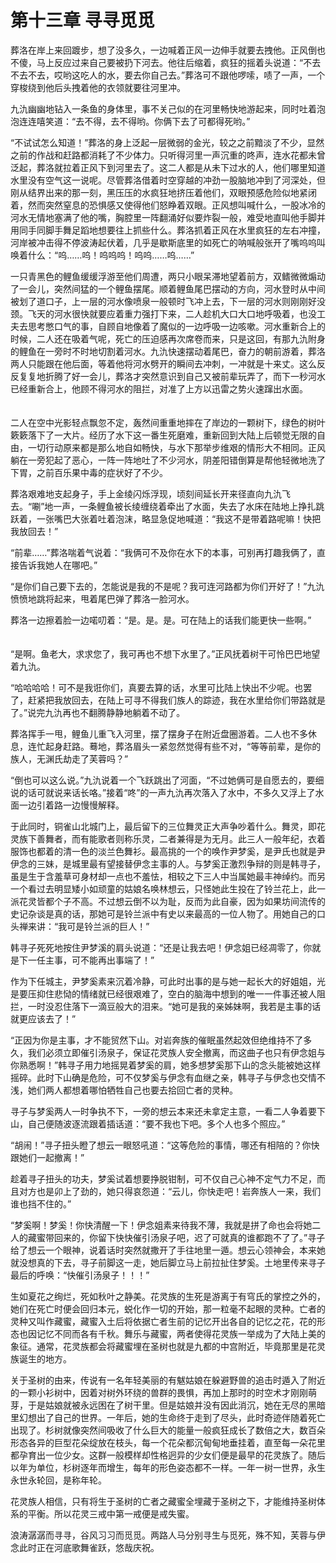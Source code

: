#  第十三章 寻寻觅觅 #
    
    
葬洛在岸上来回踱步，想了没多久，一边喊着正风一边伸手就要去拽他。正风倒也不傻，马上反应过来自己要被扔下河去。他往后缩着，疯狂的摇着头说道：“不去不去不去，哎哟这吃人的水，要去你自己去。”葬洛可不跟他啰嗦，啧了一声，一个穿梭绕到他后头拽着他的衣领就要往河里冲。
　　

九氿幽幽地钻入一条鱼的身体里，事不关己似的在河里畅快地游起来，同时吐着泡泡连连嘻笑道：“去不得，去不得哟。你俩下去了可都得死哟。”
　　

“不试试怎么知道！”葬洛的身上泛起一层微弱的金光，较之之前黯淡了不少，显然之前的作战和赶路都消耗了不少体力。只听得河里一声沉重的咚声，连水花都未曾泛起，葬洛就拉着正风下到河里去了。这二人都是从未下过水的人，他们哪里知道水里没有空气这一说呢。尽管葬洛借着时空穿越的冲劲一股脑地冲到了河深处，但刚从结界出来的那一刻，黑压压的水疯狂地挤压着他们，双眼预感危险似地紧闭着，然而突然窒息的恐惧感又使得他们怒睁着双眼。正风想叫喊什么，一股冰冷的河水无情地塞满了他的嘴，胸腔里一阵翻涌好似要炸裂一般，难受地直叫他手脚并用同手同脚手舞足蹈地想要往上抓些什么。葬洛抓着正风在水里疯狂的左右冲撞，河岸被冲击得不停波涛起伏着，几乎是歇斯底里的如死亡的呐喊般张开了嘴呜呜叫唤着什么：“呜……呜！呜呜呜！呜呜……呜……”
　　

一只青黑色的鲤鱼缓缓浮游至他们周遭，两只小眼呆滞地望着前方，双鳍微微煽动了一会儿，突然间猛的一个鲤鱼摆尾。顺着鲤鱼尾巴摆动的方向，河水登时从中间被划了道口子，上一层的河水像喷泉一般顿时飞冲上去，下一层的河水则刚刚好没颈。飞天的河水很快就要应着重力强打下来，二人趁机大口大口地呼吸着，也没工夫去思考憋口气的事，自顾自地像着了魔似的一边呼吸一边咳嗽。河水重新合上的时候，二人还在吸着气呢，死亡的压迫感再次席卷而来，只是这回，有那九氿附身的鲤鱼在一旁时不时地切割着河水。九氿快速摆动着尾巴，奋力的朝前游着，葬洛两人只能跟在他后面，等着他将河水劈开的瞬间去冲刺，一冲就是十来丈。这么反反复复地折腾了好一会儿，葬洛才突然意识到自己又被前辈玩弄了，而下一秒河水已经重新合上，他顾不得河水的阻拦，对准了上方以迅雷之势火速蹿出水面。
　　

二人在空中光影轻点飘忽不定，轰然间重重地摔在了岸边的一颗树下，绿色的树叶簌簌落下了一大片。经历了水下这一番生死磨难，重新回到大陆上后顿觉无限的自由，一切行动原来都是那么地自如畅快，与水下那举步维艰的情形大不相同。正风躺在一旁犯起了恶心，一阵一阵地吐了不少河水，阴差阳错倒算是帮他轻微地洗了下胃，之前百乐果中毒的症状好了不少。
　　

葬洛艰难地支起身子，手上金绫闪烁浮现，顷刻间延长开来径直向九氿飞去。“唰”地一声，一条鲤鱼被长绫缠绕着牵出了水面，失去了水床在陆地上挣扎跳跃着，一张嘴巴大张着吐着泡沫，略显急促地喊道：“我这不是带着路呢嘛！快把我放回去！”
　　

“前辈……”葬洛喘着气说着：“我俩可不及你在水下的本事，可别再打趣我俩了，直接告诉我她人在哪吧。”
　　

“是你们自己要下去的，怎能说是我的不是呢？我可连河路都为你们开好了！”九氿愤愤地跳将起来，甩着尾巴弹了葬洛一脸河水。
　　

葬洛一边擦着脸一边喏叨着：“是。是。是。可在陆上的话我们能更快一些啊。”
　　

“是啊。鱼老大，求求您了，我可再也不想下水里了。”正风抚着树干可怜巴巴地望着九氿。
　　

“哈哈哈哈！可不是我诳你们，真要去算的话，水里可比陆上快出不少呢。也罢了，赶紧把我放回去，在陆上可寻不得我们族人的踪迹，我在水里给你们带路就是了。”说完九氿再也不翻腾静静地躺着不动了。
　　

葬洛挥手一甩，鲤鱼儿重飞入河里，摆了摆身子在附近盘圈游着。二人也不多休息，连忙起身赶路。蓦地，葬洛眉头一紧忽然觉得有些不对，“等等前辈，是你的族人，无渊氏劫走了芙蓉吗？”
　　

“倒也可以这么说。”九氿说着一个飞跃跳出了河面，“不过她俩可是自愿去的，要细说的话可就说来话长咯。”接着“咚”的一声九氿再次落入了水中，不多久又浮上了水面一边引着路一边慢慢解释。
　　

于此同时，铜雀山北城门上，最后留下的三位舞灵正大声争吵着什么。舞灵，即花灵族下善舞者，而有能歌者则称乐灵，二者兼得是为无月。此三人一般年纪，衣着服饰也都着的清一色的淡兰色舞衫。最高挑的一个的唤作尹梦奚，是尹氏也就是尹伊念的三妹，是城里最有望接替伊念主事的人。与梦奚正激烈争辩的则是韩寻子，虽是生于含羞草可身材却一点也不羞怯，相较之下三人中当属她最丰神绰约。而另一个看过去明显矮小如顽童的姑娘名唤林想云，只怪她此生投在了铃兰花上，此一派花灵皆都个子不高。不过想云倒不以为耻，反而为此自豪，因为如果坊间流传的史记杂谈是真的话，那她可是铃兰派中有史以来最高的一位人物了。用她自己的口头禅来讲：“我可是铃兰派的巨人！”
　　

韩寻子死死地按住尹梦溪的肩头说道：“还是让我去吧！伊念姐已经凋零了，你就是下一任主事，可不能再出事端了！”
　　

作为下任城主，尹梦奚素来沉着冷静，可此时出事的是与她一起长大的好姐姐，光是要压抑住悲恸的情绪就已经很艰难了，空白的脑海中想到的唯一一件事还被人阻拦，一时没忍住落下一滴豆般大的泪来。“她可是我的亲姊妹啊，我若是主事的话就更应该去了！”
　　

“正因为你是主事，才不能贸然下山。对岩奔族的催眠虽然起效但绝维持不了多久，我们必须立即催引汤泉子，保证花灵族人安全撤离，而这曲子也只有伊念姐与你熟悉啊！”韩寻子用力地摇晃着梦奚的肩，她多想梦奚那下山的念头能被她这样摇碎。此时下山确是危险，可不仅梦奚与伊念有血继之亲，韩寻子与伊念也交情不浅，她们两人都想着哪怕牺牲自己也要去拾回亡者的灵种。
　　

寻子与梦奚两人一时争执不下，一旁的想云本来还未拿定主意，一看二人争着要下山，自己便随波逐流跟着插话道：“要不我也下吧。多个人也多个照应。”
　　

“胡闹！”寻子扭头瞪了想云一眼怒吼道：“这等危险的事情，哪还有相陪的？你快跟她们一起撤离！”
　　

趁着寻子扭头的功夫，梦奚试着想要挣脱钳制，可不仅自己心神不定气力不足，而且对方也是卯上了劲的，她只得哀怨道：“云儿，你快走吧！岩奔族人一来，我们谁也挡不住的。”
　　

“梦奚啊！梦奚！你快清醒一下！伊念姐素来待我不薄，我就是拼了命也会将她二人的藏蜜带回来的，你留下快快催引汤泉子吧，迟了可就真的谁都跑不了了。”寻子给了想云一个眼神，说着话时突然就撒开了手往地里一遁。想云心领神会，本来她就没想真的下去，寻子前脚这一走，她后脚立马上前拉扯住梦奚。土地里传来寻子最后的呼唤：“快催引汤泉子！！！”
　　

生如夏花之绚烂，死如秋叶之静美。花灵族的生死是游离于有穹氏的掌控之外的，她们在死亡时便会回归本元，蜕化作一切的开始，那一粒毫不起眼的灵种。亡者的灵种又叫作藏蜜，藏蜜入土后将依据亡者生前的记忆开出各自的记忆之花，花的形态也因记忆不同而各有千秋。舞乐与藏蜜，两者使得花灵族一举成为了大陆上美的象征。通常，花灵族都会将藏蜜埋在圣树也就是九都的中宫附近，毕竟那里是花灵族诞生的地方。
　　

关于圣树的由来，传说有一名年轻美丽的有魃姑娘在躲避野兽的追击时遁入了附近的一颗小衫树中，因着对树外环绕的兽群的畏惧，再加上那时的时空术才刚刚萌芽，于是姑娘就被永远困在了树干里。但是姑娘并没有因此消沉，她在无尽的黑暗里幻想出了自己的世界。一年后，她的生命终于走到了尽头，此时奇迹伴随着死亡出现了。杉树就像突然间吸收了什么巨大的能量一般疯狂成长了数倍之大，数百朵形态各异的巨型花朵绽放在枝头，每一个花朵都沉甸甸地垂挂着，直至每一朵花里都孕育出一位少女。这群一般模样却性格迥异的少女们便是最早的花灵族了。随后以年为单位，杉树逐年而增生，每年的形色姿态都不一样。一年一树一世界，永生永世永轮回，是称年轮。
　　

花灵族人相信，只有将生于圣树的亡者之藏蜜全埋藏于圣树之下，才能维持圣树体系的平衡。所以花灵三戒中第一戒便是戒失蜜。
　　

浪涛潺潺而寻寻，谷风习习而觅觅。两路人马分别寻生与觅死，殊不知，芙蓉与伊念此时正在河底歌舞雀跃，悠哉庆祝。